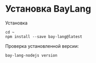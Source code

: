 # Установка BayLang

Установка
```
cd ~
npm install --save bay-lang@latest
```

Проверка установленной версии:
```
bay-lang-nodejs version
```